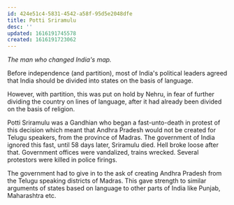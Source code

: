 ```yaml
---
id: 424e51c4-5831-4542-a58f-95d5e2048dfe
title: Potti Sriramulu
desc: ''
updated: 1616191745578
created: 1616191723062
---
```


_The man who changed India's map._

Before independence (and partition), most of India's political leaders agreed
that India should be divided into states on the basis of language.

However, with partition, this was put on hold by Nehru, in fear of further
dividing the country on lines of language, after it had already been divided
on the basis of religion.

Potti Sriramulu was a Gandhian who began a fast-unto-death in protest of
this decision which meant that Andhra Pradesh would not be created for Telugu
speakers, from the province of Madras. The government of India ignored this fast, until
58 days later, Sriramulu died. Hell broke loose after that. Government offices
were vandalized, trains wrecked. Several protestors were killed in police firings.

The government had to give in to the ask of creating Andhra Pradesh from the Telugu
speaking districts of Madras. This gave strength to similar arguments of states
based on language to other parts of India like Punjab, Maharashtra etc.
